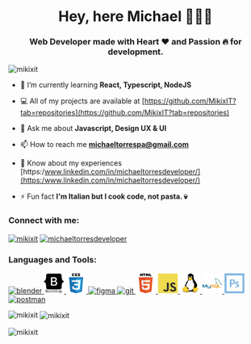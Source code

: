 <h1 align="center">Hey, here Michael 👨🏻‍💻</h1>
<h3 align="center">Web Developer made with Heart  ❤️ and Passion 🔥 for development.</h3>

<p align="left"> <img src="https://komarev.com/ghpvc/?username=mikixit&label=Profile%20views&color=0e75b6&style=flat" alt="mikixit" /> </p>

- 🌱 I’m currently learning **React, Typescript, NodeJS**

- 💻 All of my projects are available at [https://github.com/MikixIT?tab=repositories](https://github.com/MikixIT?tab=repositories)

- 💬 Ask me about **Javascript, Design UX & UI**

- 📫 How to reach me **michaeltorrespa@gmail.com**

- 📄 Know about my experiences [https:/www.linkedin.com/in/michaeltorresdeveloper/](https:/www.linkedin.com/in/michaeltorresdeveloper/)

- ⚡ Fun fact **I'm Italian but I cook code, not pasta. 💀**

<h3 align="left">Connect with me:</h3>
<p align="left">
<a href="https://dev.to/mikixit" target="blank"><img align="center" src="https://raw.githubusercontent.com/rahuldkjain/github-profile-readme-generator/master/src/images/icons/Social/devto.svg" alt="mikixit" height="30" width="40" /></a>
<a href="https://linkedin.com/in/michaeltorresdeveloper" target="blank"><img align="center" src="https://raw.githubusercontent.com/rahuldkjain/github-profile-readme-generator/master/src/images/icons/Social/linked-in-alt.svg" alt="michaeltorresdeveloper" height="30" width="40" /></a>
</p>

<h3 align="left">Languages and Tools:</h3>
<p align="left"> <a href="https://www.blender.org/" target="_blank" rel="noreferrer"> <img src="https://download.blender.org/branding/community/blender_community_badge_white.svg" alt="blender" width="40" height="40"/> </a> <a href="https://getbootstrap.com" target="_blank" rel="noreferrer"> <img src="https://raw.githubusercontent.com/devicons/devicon/master/icons/bootstrap/bootstrap-plain-wordmark.svg" alt="bootstrap" width="40" height="40"/> </a> <a href="https://www.w3schools.com/css/" target="_blank" rel="noreferrer"> <img src="https://raw.githubusercontent.com/devicons/devicon/master/icons/css3/css3-original-wordmark.svg" alt="css3" width="40" height="40"/> </a> <a href="https://www.figma.com/" target="_blank" rel="noreferrer"> <img src="https://www.vectorlogo.zone/logos/figma/figma-icon.svg" alt="figma" width="40" height="40"/> </a> <a href="https://git-scm.com/" target="_blank" rel="noreferrer"> <img src="https://www.vectorlogo.zone/logos/git-scm/git-scm-icon.svg" alt="git" width="40" height="40"/> </a> <a href="https://www.w3.org/html/" target="_blank" rel="noreferrer"> <img src="https://raw.githubusercontent.com/devicons/devicon/master/icons/html5/html5-original-wordmark.svg" alt="html5" width="40" height="40"/> </a> <a href="https://developer.mozilla.org/en-US/docs/Web/JavaScript" target="_blank" rel="noreferrer"> <img src="https://raw.githubusercontent.com/devicons/devicon/master/icons/javascript/javascript-original.svg" alt="javascript" width="40" height="40"/> </a> <a href="https://www.linux.org/" target="_blank" rel="noreferrer"> <img src="https://raw.githubusercontent.com/devicons/devicon/master/icons/linux/linux-original.svg" alt="linux" width="40" height="40"/> </a> <a href="https://www.mysql.com/" target="_blank" rel="noreferrer"> <img src="https://raw.githubusercontent.com/devicons/devicon/master/icons/mysql/mysql-original-wordmark.svg" alt="mysql" width="40" height="40"/> </a> <a href="https://www.photoshop.com/en" target="_blank" rel="noreferrer"> <img src="https://raw.githubusercontent.com/devicons/devicon/master/icons/photoshop/photoshop-line.svg" alt="photoshop" width="40" height="40"/> </a> <a href="https://postman.com" target="_blank" rel="noreferrer"> <img src="https://www.vectorlogo.zone/logos/getpostman/getpostman-icon.svg" alt="postman" width="40" height="40"/> </a> </p>

<p><img align="left" src="https://github-readme-stats.vercel.app/api/top-langs?username=mikixit&show_icons=true&locale=en&layout=compact" alt="mikixit" /></p>

<p>&nbsp;<img align="center" src="https://github-readme-stats.vercel.app/api?username=mikixit&show_icons=true&locale=en" alt="mikixit" /></p>

<p><img align="center" src="https://github-readme-streak-stats.herokuapp.com/?user=mikixit&" alt="mikixit" /></p>

